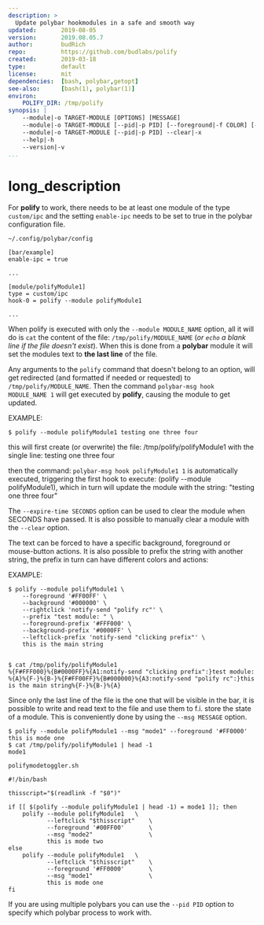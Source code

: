 ```yaml
---
description: >
  Update polybar hookmodules in a safe and smooth way
updated:       2019-08-05
version:       2019.08.05.7
author:        budRich
repo:          https://github.com/budlabs/polify
created:       2019-03-18
type:          default
license:       mit
dependencies:  [bash, polybar,getopt]
see-also:      [bash(1), polybar(1)]
environ:
    POLIFY_DIR: /tmp/polify
synopsis: |
    --module|-o TARGET-MODULE [OPTIONS] [MESSAGE]
    --module|-o TARGET-MODULE [--pid|-p PID] [--foreground|-f COLOR] [--background|-b COLOR] [--leftclick|-l COMMAND] [--rightclick|-r COMMAND] [--middleclick|-m COMMAND] [--scrollup|-u COMMAND] [--scrolldown|-d COMMAND] [--prefix|-e STRING [ [--foreground-prefix|-F COLOR]  [--background-prefix|-B COLOR] [--leftclick-prefix|-L COMMAND] [--rightclick-prefix|-R COMMAND] [--middleclick-prefix|-M COMMAND] [--scrollup-prefix|-U COMMAND] [--scrolldown-prefix|-D COMMAND] ] [--expire-time|-t SECONDS] [--msg|-s MESSAGE] [MESSAGE]
    --module|-o TARGET-MODULE [--pid|-p PID] --clear|-x
    --help|-h
    --version|-v
...
```


# long_description

For **polify** to work, there needs to be at least one module of the type `custom/ipc` and the setting `enable-ipc` needs to be set to true in the polybar configuration file.  

`~/.config/polybar/config`  
```
[bar/example]
enable-ipc = true

...

[module/polifyModule1]
type = custom/ipc
hook-0 = polify --module polifyModule1

...
```

When polify is executed with only the `--module MODULE_NAME` option, all it will do is `cat` the content of the file: `/tmp/polify/MODULE_NAME` (*or `echo` a blank line if the file doesn't exist*). When this is done from a **polybar** module it will set the modules text to **the last line** of the file.  

Any arguments to the `polify` command that doesn't belong to an option, will get redirected (and formatted if needed or requested) to `/tmp/polify/MODULE_NAME`. Then the command `polybar-msg hook MODULE_NAME 1` will get executed by **polify**, causing the module to get updated.

EXAMPLE:  

```
$ polify --module polifyModule1 testing one three four
```

this will first create (or overwrite) the file: /tmp/polify/polifyModule1
with the single line:
testing one three four

then the command: `polybar-msg hook polifyModule1 1`
is automatically executed, triggering the first hook to execute:
(polify --module polifyModule1), which in turn will update the module with the string: "testing one three four"


The `--expire-time SECONDS` option can be used to clear the module when SECONDS have passed. It is also possible to manually clear a module with the `--clear` option.  

The text can be forced to have a specific background, foreground or mouse-button actions. It is also possible to prefix the string with another string, the prefix in turn can have different colors and actions:  

EXAMPLE:  

```
$ polify --module polifyModule1 \
    --foreground '#FF00FF' \
    --background '#000000' \
    --rightclick 'notify-send "polify rc"' \
    --prefix "test module: " \
    --foreground-prefix '#FFF000' \
    --background-prefix '#0000FF' \
    --leftclick-prefix 'notify-send "clicking prefix"' \
    this is the main string


$ cat /tmp/polify/polifyModule1
%{F#FFF000}%{B#0000FF}%{A1:notify-send "clicking prefix":}test module: %{A}%{F-}%{B-}%{F#FF00FF}%{B#000000}%{A3:notify-send "polify rc":}this is the main string%{F-}%{B-}%{A}
```

Since only the last line of the file is the one that will be visible in the bar, it is possible to write and read text to the file and use them to f.i. store the state of a module. This is conveniently done by using the `--msg MESSAGE` option.

```
$ polify --module polifyModule1 --msg "mode1" --foreground '#FF0000' this is mode one
$ cat /tmp/polify/polifyModule1 | head -1
mode1
```

`polifymodetoggler.sh`  

``` shell
#!/bin/bash

thisscript="$(readlink -f "$0")"

if [[ $(polify --module polifyModule1 | head -1) = mode1 ]]; then
    polify --module polifyModule1   \
           --leftclick "$thisscript"    \
           --foreground '#00FF00'       \
           --msg "mode2"                \
           this is mode two
else 
    polify --module polifyModule1   \
           --leftclick "$thisscript"    \
           --foreground '#FF0000'       \
           --msg "mode1"                \
           this is mode one
fi
```

If you are using multiple polybars you can use the `--pid PID` option to specify which polybar process to work with.  
